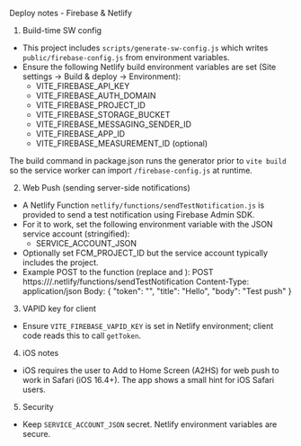 Deploy notes - Firebase & Netlify

1) Build-time SW config
- This project includes `scripts/generate-sw-config.js` which writes `public/firebase-config.js` from environment variables.
- Ensure the following Netlify build environment variables are set (Site settings -> Build & deploy -> Environment):
  - VITE_FIREBASE_API_KEY
  - VITE_FIREBASE_AUTH_DOMAIN
  - VITE_FIREBASE_PROJECT_ID
  - VITE_FIREBASE_STORAGE_BUCKET
  - VITE_FIREBASE_MESSAGING_SENDER_ID
  - VITE_FIREBASE_APP_ID
  - VITE_FIREBASE_MEASUREMENT_ID (optional)

The build command in package.json runs the generator prior to `vite build` so the service worker can import `/firebase-config.js` at runtime.

2) Web Push (sending server-side notifications)
- A Netlify Function `netlify/functions/sendTestNotification.js` is provided to send a test notification using Firebase Admin SDK.
- For it to work, set the following environment variable with the JSON service account (stringified):
  - SERVICE_ACCOUNT_JSON
- Optionally set FCM_PROJECT_ID but the service account typically includes the project.
- Example POST to the function (replace <site> and <token>):
  POST https://<site>/.netlify/functions/sendTestNotification
  Content-Type: application/json
  Body: { "token": "<token>", "title": "Hello", "body": "Test push" }

3) VAPID key for client
- Ensure `VITE_FIREBASE_VAPID_KEY` is set in Netlify environment; client code reads this to call `getToken`.

4) iOS notes
- iOS requires the user to Add to Home Screen (A2HS) for web push to work in Safari (iOS 16.4+). The app shows a small hint for iOS Safari users.

5) Security
- Keep `SERVICE_ACCOUNT_JSON` secret. Netlify environment variables are secure.
